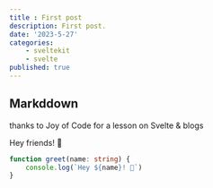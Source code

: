 ```yaml
---
title : First post
description: First post.
date: '2023-5-27'
categories:
    - sveltekit
    - svelte
published: true
---
```


## Markddown

thanks to Joy of Code for a lesson on Svelte & blogs

Hey friends! 👋

```ts
function greet(name: string) {
	console.log(`Hey ${name}! 👋`)
}
```